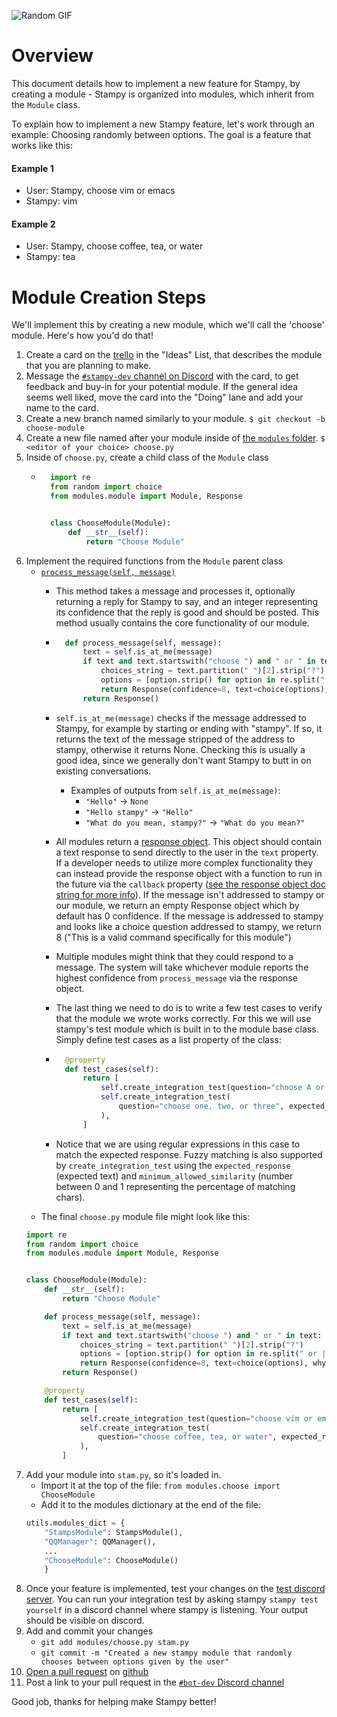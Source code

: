 ![Random GIF](https://media.giphy.com/media/ZVik7pBtu9dNS/giphy.gif)
# Overview

This document details how to implement a new feature for Stampy, by creating a module - Stampy is organized into modules, which inherit from the `Module` class.

To explain how to implement a new Stampy feature, let's work through an example: Choosing randomly between options. The goal is a feature that works like this:

#### Example 1
- User: Stampy, choose vim or emacs  
- Stampy: vim  
#### Example 2
- User: Stampy, choose coffee, tea, or water  
- Stampy: tea  

# Module Creation Steps
We'll implement this by creating a new module, which we'll call the 'choose' module. Here's how you'd do that!

1. Create a card on the [trello](https://trello.com/b/LBmYgkes/stampy) in the "Ideas" List, that describes the module that you are planning to make.
1. Message the [`#stampy-dev` channel on Discord](https://discord.com/channels/677546901339504640/758062805810282526) with the card, to get feedback and buy-in for your potential module. If the general idea seems well liked, move the card into the "Doing" lane and add your name to the card.
1. Create a new branch named similarly to your module. `$ git checkout -b choose-module`
1. Create a new file named after your module inside of [the `modules` folder](https://github.com/robertskmiles/stampy/tree/master/modules). `$ <editor of your choice> choose.py`
1. Inside of `choose.py`, create a child class of the `Module` class
    - ```python
        import re
        from random import choice
        from modules.module import Module, Response


        class ChooseModule(Module):
            def __str__(self):
                return "Choose Module"
        ```
1. Implement the required functions from the `Module` parent class
    - [`process_message(self, message)`](https://github.com/robertskmiles/stampy/blob/master/modules/module.py#L95)
        - This method takes a message and processes it, optionally returning a reply for Stampy to say, and an integer representing its confidence that the reply is good and should be posted. This method usually contains the core functionality of our module.
        - ```python
            def process_message(self, message):
                text = self.is_at_me(message)
                if text and text.startswith("choose ") and " or " in text:
                    choices_string = text.partition(" ")[2].strip("?")
                    options = [option.strip() for option in re.split(" or |,", choices_string) if option.strip()]
                    return Response(confidence=8, text=choice(options), why="I was asked to make a choice")
                return Response()
            ```
        - `self.is_at_me(message)` checks if the message addressed to Stampy, for example by starting or ending with "stampy". If so, it returns the text of the message stripped of the address to stampy, otherwise it returns None. Checking this is usually a good idea, since we generally don't want Stampy to butt in on existing conversations.
            - Examples of outputs from `self.is_at_me(message)`:
              -  `"Hello"` -> `None`
              -  `"Hello stampy"` -> `"Hello"`
              -  `"What do you mean, stampy?"` -> `"What do you mean?"`
        - All modules return a [response object](https://github.com/robertskmiles/stampy/blob/master/modules/module.py#L95). This object should contain a text response to send directly to the user in the `text` property. If a developer needs to utilize more complex functionality they can instead provide the response object with a function to run in the future via the `callback` property ([see the response object doc string for more info](https://github.com/robertskmiles/stampy/blob/master/modules/module.py#L95)). If the message isn't addressed to stampy or our module, we return an empty Response object which by default has 0 confidence. If the message is addressed to stampy and looks like a choice question addressed to stampy, we return 8 ("This is a valid command specifically for this module")
        - Multiple modules might think that they could respond to a message. The system will take whichever module reports the highest confidence from `process_message` via the response object.
        - The last thing we need to do is to write a few test cases to verify that the module we wrote works correctly. For this we will use stampy's test module which is built in to the module base class. Simply define test cases as a list property of the class:
        
        - ```python
            @property
            def test_cases(self):
                return [
                    self.create_integration_test(question="choose A or B", expected_regex=r"(^A$)|(^B$)"),
                    self.create_integration_test(
                        question="choose one, two, or three", expected_regex=r"(^one$)|(^two$)|(^three$)"
                    ),
                ]
            ```
        - Notice that we are using regular expressions in this case to match the expected response. Fuzzy matching is also supported by `create_integration_test` using the `expected_response` (expected text) and `minimum_allowed_similarity` (number between 0 and 1 representing the percentage of matching chars).
    - The final `choose.py` module file might look like this:
    ```python
    import re
    from random import choice
    from modules.module import Module, Response
    
    
    class ChooseModule(Module):
        def __str__(self):
            return "Choose Module"
    
        def process_message(self, message):
            text = self.is_at_me(message)
            if text and text.startswith("choose ") and " or " in text:
                choices_string = text.partition(" ")[2].strip("?")
                options = [option.strip() for option in re.split(" or |,", choices_string) if option.strip()]
                return Response(confidence=8, text=choice(options), why="I was asked to make a choice")
            return Response()
    
        @property
        def test_cases(self):
            return [
                self.create_integration_test(question="choose vim or emacs", expected_regex=r"(^vim$)|(^emacs$)"),
                self.create_integration_test(
                    question="choose coffee, tea, or water", expected_regex=r"(^coffee$)|(^tea$)|(^water$)"
                ),
            ]
    ```
1. Add your module into `stam.py`, so it's loaded in.
    - Import it at the top of the file: `from modules.choose import ChooseModule`
    - Add it to the modules dictionary at the end of the file:
    ```python
    utils.modules_dict = {
        "StampsModule": StampsModule(),
        "QQManager": QQManager(),
        ...
        "ChooseModule": ChooseModule()
        }
    ```
1. Once your feature is implemented, test your changes on the [test discord server](https://discord.com/channels/783123903382814720/783123903382814723). You can run your integration test by asking stampy `stampy test yourself` in a discord channel where stampy is listening. Your output should be visible on discord.
1. Add and commit your changes
    - `git add modules/choose.py stam.py`
    - `git commit -m "Created a new stampy module that randomly chooses between options given by the user"`
1. [Open a pull request](https://docs.github.com/en/github/collaborating-with-issues-and-pull-requests/creating-a-pull-request) on [github](https://github.com/robertskmiles/stampy/pulls)
1. Post a link to your pull request in the [`#bot-dev` Discord channel](https://discord.com/channels/677546901339504640/758062805810282526)

Good job, thanks for helping make Stampy better!
